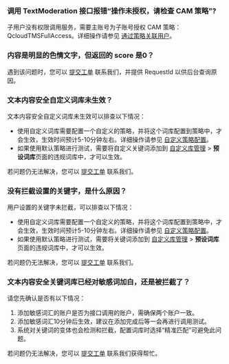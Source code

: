 ### 调用 TextModeration 接口报错“操作未授权，请检查 CAM 策略”?
子用户没有权限调用服务，需要主账号为子账号授权 CAM 策略：QcloudTMSFullAccess。详细操作请参见 [通过策略关联用户](https://cloud.tencent.com/document/product/598/10602#.E9.80.9A.E8.BF.87.E7.AD.96.E7.95.A5.E5.85.B3.E8.81.94.E7.94.A8.E6.88.B7.2F.E7.94.A8.E6.88.B7.E7.BB.84)。

### 内容是明显的色情文字，但返回的 score 是0？
遇到该问题时，您可以 [提交工单](https://console.cloud.tencent.com/workorder/category) 联系我们，并提供 RequestId 以供后台查询原因。


### 文本内容安全自定义词库未生效？
文本内容安全自定义词库未生效可以排查以下情况：

- 使用自定义词库需要配置一个自定义的策略，并将这个词库配置到策略中，才会生效，生效时间预计5-10分钟左右。详细操作请参见 [ 自定义策略配置](https://cloud.tencent.com/document/product/1124/37119#step4)。
- 如果使用默认策略进行测试，需要将自定义关键词添加到 [自定义库管理](https://console.cloud.tencent.com/cms/text/lib) > **预设词库**页面的违规词库中，才可以生效。

若问题仍无法解决，您可以 [提交工单](https://console.cloud.tencent.com/workorder/category) 联系我们。

### 没有拦截设置的关键字，是什么原因？
用户设置的关键字未拦截，可以排查以下情况：

- 使用自定义词库需要配置一个自定义的策略，并将这个词库配置到策略中，才会生效，生效时间预计5-10分钟左右。详细操作请参见 [ 自定义策略配置](https://cloud.tencent.com/document/product/1124/37119#step4)。
- 如果使用默认策略进行测试，需要将关键词添加到  [自定义库管理](https://console.cloud.tencent.com/cms/text/lib) > **预设词库**页面的违规词库中，才可以生效。

若问题仍无法解决，您可以 [提交工单](https://console.cloud.tencent.com/workorder/category) 联系我们。

### 文本内容安全关键词库已经对敏感词加白，还是被拦截了？
请您先确认是否有以下情况：
1.	添加敏感词汇的账户是否为接口调用的账户，需确保两个账户一致。
2.	添加敏感词汇10分钟后生效，建议在添加完成后等一会再进行调用测试。
3.	系统对关键词的变体也会检测和拦截，配置词库时选择“精准匹配”可避免此问题。

若问题仍无法解决，您可以 [提交工单](https://console.cloud.tencent.com/workorder/category) 联系我们获得帮忙。

